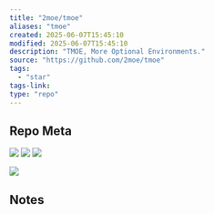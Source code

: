 ```yaml
---
title: "2moe/tmoe"
aliases: "tmoe"
created: 2025-06-07T15:45:10
modified: 2025-06-07T15:45:10
description: "TMOE, More Optional Environments."
source: "https://github.com/2moe/tmoe"
tags:
  - "star"
tags-link:
type: "repo"
---
```

## Repo Meta

![](https://img.shields.io/github/stars/2moe/tmoe?style=for-the-badge&label=stars) ![](https://img.shields.io/github/repo-size/2moe/tmoe?style=for-the-badge&label=size) ![](https://img.shields.io/github/created-at/2moe/tmoe?style=for-the-badge&label=since)

[![](https://github-readme-stats.vercel.app/api/pin/?username=2moe&repo=tmoe&bg_color=00000000)](https://github.com/2moe/tmoe)

## Notes


